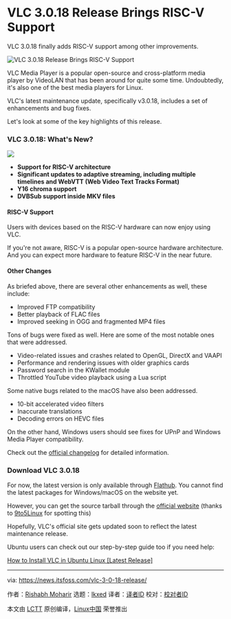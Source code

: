 [#]: subject: "VLC 3.0.18 Release Brings RISC-V Support"
[#]: via: "https://news.itsfoss.com/vlc-3-0-18-release/"
[#]: author: "Rishabh Moharir https://news.itsfoss.com/author/rishabh/"
[#]: collector: "lkxed"
[#]: translator: " "
[#]: reviewer: " "
[#]: publisher: " "
[#]: url: " "

VLC 3.0.18 Release Brings RISC-V Support
======

VLC 3.0.18 finally adds RISC-V support among other improvements.

![VLC 3.0.18 Release Brings RISC-V Support][1]

VLC Media Player is a popular open-source and cross-platform media player by VideoLAN that has been around for quite some time. Undoubtedly, it's also one of the best media players for Linux. 

VLC's latest maintenance update, specifically v3.0.18, includes a set of enhancements and bug fixes.

Let's look at some of the key highlights of this release.

### VLC 3.0.18: What's New?

![][2]

- **Support for RISC-V architecture**
- **Significant updates to adaptive streaming, including multiple timelines and WebVTT (Web Video Text Tracks Format)**
- **Y16 chroma support**
- **DVBSub support inside MKV files**

#### RISC-V Support

Users with devices based on the RISC-V hardware can now enjoy using VLC.

If you're not aware, RISC-V is a popular open-source hardware architecture. And you can expect more hardware to feature RISC-V in the near future.

#### Other Changes

As briefed above, there are several other enhancements as well, these include:

- Improved FTP compatibility
- Better playback of FLAC files
- Improved seeking in OGG and fragmented MP4 files

Tons of bugs were fixed as well. Here are some of the most notable ones that were addressed.

- Video-related issues and crashes related to OpenGL, DirectX and VAAPI
- Performance and rendering issues with older graphics cards
- Password search in the KWallet module
- Throttled YouTube video playback using a Lua script

Some native bugs related to the macOS have also been addressed.

- 10-bit accelerated video filters
- Inaccurate translations
- Decoding errors on HEVC files

On the other hand, Windows users should see fixes for UPnP and Windows Media Player compatibility.

Check out the [official changelog][3] for detailed information.

### Download VLC 3.0.18

For now, the latest version is only available through [Flathub][4]. You cannot find the latest packages for Windows/macOS on the website yet.

However, you can get the source tarball through the [official website][5] (thanks to [9to5Linux][6] for spotting this)

Hopefully, VLC's official site gets updated soon to reflect the latest maintenance release.

Ubuntu users can check out our step-by-step guide too if you need help:

[How to Install VLC in Ubuntu Linux [Latest Release]][7]

--------------------------------------------------------------------------------

via: https://news.itsfoss.com/vlc-3-0-18-release/

作者：[Rishabh Moharir][a]
选题：[lkxed][b]
译者：[译者ID](https://github.com/译者ID)
校对：[校对者ID](https://github.com/校对者ID)

本文由 [LCTT](https://github.com/LCTT/TranslateProject) 原创编译，[Linux中国](https://linux.cn/) 荣誉推出

[a]: https://news.itsfoss.com/author/rishabh/
[b]: https://github.com/lkxed
[1]: https://news.itsfoss.com/content/images/size/w300/2022/11/vlc-3-0-18-release.png
[2]: https://news.itsfoss.com/content/images/2022/11/VLC-v3-0-18.png
[3]: https://code.videolan.org/videolan/vlc/-/raw/3.0.x/NEWS
[4]: https://flathub.org/apps/details/org.videolan.VLC
[5]: https://download.videolan.org/pub/videolan/vlc/3.0.18/
[6]: https://9to5linux.com/vlc-3-0-18-is-out-with-risc-v-support-dvbsub-support-inside-mkv-smbv2-improvements
[7]: https://itsfoss.com/install-latest-vlc/
